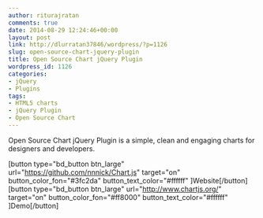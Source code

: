 ```yaml
---
author: riturajratan
comments: true
date: 2014-08-29 12:24:46+00:00
layout: post
link: http://dlurratan37846/wordpress/?p=1126
slug: open-source-chart-jquery-plugin
title: Open Source Chart jQuery Plugin
wordpress_id: 1126
categories:
- jQuery
- Plugins
tags:
- HTML5 charts
- jQuery Plugin
- Open Source Chart
---
```


Open Source Chart jQuery Plugin is a simple, clean and engaging charts for designers and developers.

[button type="bd_button btn_large" url="https://github.com/nnnick/Chart.js" target="on" button_color_fon="#3fc2da" button_text_color="#ffffff" ]Website[/button] [button type="bd_button btn_large" url="http://www.chartjs.org/" target="on" button_color_fon="#ff8000" button_text_color="#ffffff" ]Demo[/button]

